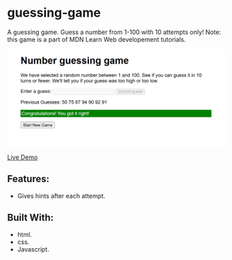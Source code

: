 # guessing-game
A guessing game. Guess a number from 1-100 with 10 attempts only! Note: this game is a part of MDN Learn Web developement tutorials.

![Screenshot](preview.png)

[Live Demo](https://wdataw.github.io/guessing-game/)

## Features:
- Gives hints after each attempt.

## Built With:
- html.
- css.
- Javascript.
